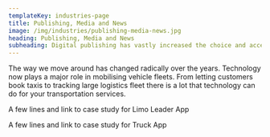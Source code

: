 ```yaml
---
templateKey: industries-page
title: Publishing, Media and News
image: /img/industries/publishing-media-news.jpg
heading: Publishing, Media and News
subheading: Digital publishing has vastly increased the choice and access to content for readers. For businesses, digital publishing has made it simple to connect with their customers. 
---
```


The way we move around has changed radically over the years. Technology now plays a major role in mobilising vehicle fleets. From letting customers book taxis to tracking large logistics fleet there is a lot that technology can do for your transportation services.

A few lines and link to case study for Limo Leader App

A few lines and link to case study for Truck App
